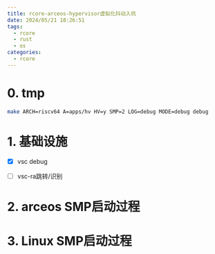 ```yaml
---
title: rcore-arceos-hypervisor虚拟化抖动入坑
date: 2024/05/21 18:26:51
tags:
  - rcore
  - rust
  - os
categories:
  - rcore
---
```

# 0. tmp

```bash
make ARCH=riscv64 A=apps/hv HV=y SMP=2 LOG=debug MODE=debug debug
```

# 1. 基础设施

- [x] vsc debug
- [ ] vsc-ra跳转/识别


# 2. arceos SMP启动过程






# 3. Linux SMP启动过程













